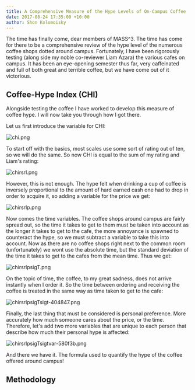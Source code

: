 ```yaml
---
title: A Comprehensive Measure of the Hype Levels of On-Campus Coffee
date: 2017-08-24 17:35:00 +10:00
author: Shon Kolomoisky
---
```


The time has finally come, dear  members of MASS^3. The time has come for there to be a comprehensive review of the hype level of the numerous coffee shops dotted around campus. Fortunately, I have been rigorously testing (along side my noble co-reviewer Liam Azara) the various cafes on campus. It has been an eye-opening semester thus far, very caffeinated and full of both great and terrible coffee, but we have come out of it victorious.

## Coffee-Hype Index (CHI)

Alongside testing the coffee I have worked to develop this measure of coffee hype. I will now take you through how I got there.

Let us first introduce the variable for CHI:

![chi.png](/uploads/chi.png)

To start off with the basics, most scales use some sort of rating out of ten, so we will do the same. So now CHI is equal to the sum of my rating and Liam's rating:

![chirsrl.png](/uploads/chirsrl.png)

However, this is not enough. The hype felt when drinking a cup of coffee is inversely proportional to the amount of hard earned cash one had to drop in order to acquire it, so adding a variable for the price we get:

![chirsrlp.png](/uploads/chirsrlp.png)

Now comes the time variables. The coffee shops around campus are fairly spread out, so the time it takes to get to them must be taken into account as the longer it takes to get to the cafe, the more annoyance is spawned to counteract the hype, so we must subtract a variable to take this into account. Now as there are no coffee shops right next to the common room (unfortunately) we wont use the absolute time, but the standard deviation of the time it takes to get to the cafes from the mean time. Thus we get:

![chirsrlpsigT.png](/uploads/chirsrlpsigT.png)

On the topic of time, the coffee, to my great sadness, does not arrive instantly when I order it. So the time between ordering and receiving the coffee is treated in the same way as time taken to get to the cafe:

![chirsrlpsigTsigt-404847.png](/uploads/chirsrlpsigTsigt-404847.png)

Finally, the last thing that must be considered is personal preference. More accurately how much someone cares about the price, or the time. Therefore, let's add two more variables that are unique to each person that describe how much their personal hype is affected:

![chirsrlpsigTsigtvar-580f3b.png](/uploads/chirsrlpsigTsigtvar-580f3b.png)

And there we have it. The formula used to quantify the hype of the coffee offered around campus!

## Methodology
